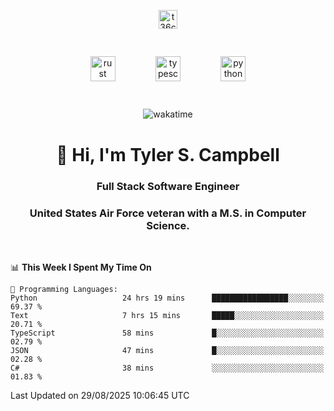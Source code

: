 <p align="center">
<a href="https://www.linkedin.com/in/t36campbell" target="blank"><img align="center" src="https://ik.imagekit.io/t36campbell/Portfolio/linkedin.png.original_m8bbGgPh6.png" alt="t36campbell" height="30" width="30" /></a>
</p>
<p align="center">
    <img src="https://rustacean.net/assets/rustacean-orig-noshadow.svg" alt="rust" width="40" height="40" style="margin: 6%;" />
    <img src="https://cdn.worldvectorlogo.com/logos/typescript.svg" alt="typescript" width="40" height="40" style="margin: 6%;" />
    <img src="https://cdn.worldvectorlogo.com/logos/python-5.svg" alt="python" width="40" height="40" style="margin: 6%;" />
</p>
<div align="center">
  
  ![wakatime](https://wakatime.com/badge/user/738aac7f-8868-4bc3-a1df-4c36703ee4b6.svg)
  
</div>

<h1 align="center">👋 Hi, I'm Tyler S. Campbell</h1>
<h3 align="center">Full Stack Software Engineer</h3>
<h3 align="center">United States Air Force veteran with a M.S. in Computer Science.</h3>
<br>

<!--START_SECTION:waka-->
📊 **This Week I Spent My Time On** 

```text
💬 Programming Languages: 
Python                   24 hrs 19 mins      █████████████████░░░░░░░░   69.37 % 
Text                     7 hrs 15 mins       █████░░░░░░░░░░░░░░░░░░░░   20.71 % 
TypeScript               58 mins             █░░░░░░░░░░░░░░░░░░░░░░░░   02.79 % 
JSON                     47 mins             █░░░░░░░░░░░░░░░░░░░░░░░░   02.28 % 
C#                       38 mins             ░░░░░░░░░░░░░░░░░░░░░░░░░   01.83 % 
```


 Last Updated on 29/08/2025 10:06:45 UTC
<!--END_SECTION:waka-->

